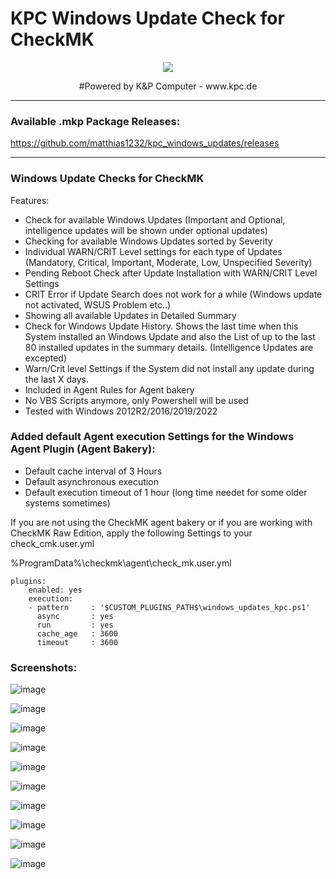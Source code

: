 # KPC Windows Update Check for CheckMK
<p align="center"><img src="https://user-images.githubusercontent.com/5358267/235710289-c05aa5bb-3394-4c94-8ce0-1f0ef5382d00.png"></p>
<p align="center">#Powered by K&P Computer - www.kpc.de</o>

----------------------

### Available .mkp Package Releases: ###

https://github.com/matthias1232/kpc_windows_updates/releases


----------------------

### Windows Update Checks for CheckMK ###
 
Features:
- Check for available Windows Updates (Important and Optional, intelligence updates will be shown under optional updates)
- Checking for available Windows Updates sorted by Severity
- Individual WARN/CRIT Level settings for each type of Updates (Mandatory, Critical, Important, Moderate, Low, Unspecified Severity)
- Pending Reboot Check after Update Installation with WARN/CRIT Level Settings
- CRIT Error if Update Search does not work for a while (Windows update not activated, WSUS Problem etc..)
- Showing all available Updates in Detailed Summary
- Check for Windows Update History. Shows the last time when this System installed an Windows Update and also the List of up to the last 80 installed updates in the summary details. (Intelligence Updates are excepted)
- Warn/Crit level Settings if the System did not install any update during the last X days.
- Included in Agent Rules for Agent bakery
- No VBS Scripts anymore, only Powershell will be used
- Tested with Windows 2012R2/2016/2019/2022





### Added default Agent execution Settings for the Windows Agent Plugin (Agent Bakery): ###
- Default cache interval of 3 Hours
- Default asynchronous execution
- Default execution timeout of 1 hour (long time needet for some older systems sometimes)

If you are not using the CheckMK agent bakery or if you are working with CheckMK Raw Edition, apply the following Settings to your check_cmk.user.yml

%ProgramData%\checkmk\agent\check_mk.user.yml
````
plugins:
    enabled: yes
    execution:
    - pattern     : '$CUSTOM_PLUGINS_PATH$\windows_updates_kpc.ps1'
      async       : yes
      run         : yes
      cache_age   : 3600
      timeout     : 3600
````
### Screenshots: ###
![image](https://github.com/user-attachments/assets/b975f5aa-b6de-477d-9445-d2bf5509fe26)

![image](https://github.com/matthias1232/kpc_windows_updates/assets/5358267/fdd7d13a-c29b-4835-aa7d-9610f7b6403c)

![image](https://github.com/matthias1232/kpc_windows_updates/assets/5358267/e098c9b3-31c9-4b01-b693-0e75c2cddd2d)

![image](https://github.com/matthias1232/kpc_windows_updates/assets/5358267/4cefbcb2-cbbb-4708-ac9d-6c40481794c0)

![image](https://github.com/matthias1232/kpc_windows_updates/assets/5358267/041ee4e7-39d1-4639-bdd1-0c66a38c1b35)

![image](https://github.com/matthias1232/kpc_windows_updates/assets/5358267/8bccc33c-a0dc-48be-a43e-0ed66a04c71c)

![image](https://github.com/matthias1232/kpc_windows_updates/assets/5358267/9b979558-cc79-493b-b4b0-3f3867bd1e4a)

![image](https://github.com/user-attachments/assets/678f5be5-385a-4184-9ace-47743a4d58d4)

![image](https://github.com/user-attachments/assets/f884a80a-19ed-49dc-be54-cbc7c5e0e142)

![image](https://github.com/user-attachments/assets/2d6a9a94-c184-4670-ae95-b9fdfd4ce1c8)







